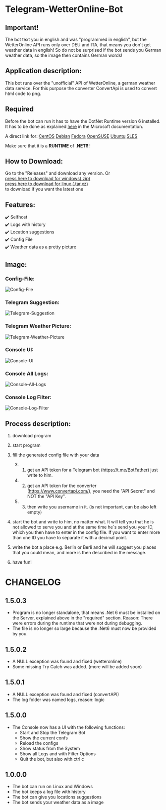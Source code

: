﻿# Telegram-WetterOnline-Bot

## Important!
The bot text you in english and was "programmed in english", but the WetterOnline API runs only over DEU and ITA, that means you don't get weather data in english! So do not be surprised if the bot sends you German weather data, so the image then contains German words!

## Application description:

This bot runs over the "unofficial" API of WetterOnline, a german weather data service. For this purpose the converter ConvertApi is used to convert html code to png.

## Required

Before the bot can run it has to have the DotNet Runtime version 6 installed. It has to be done as explained [here](https://docs.microsoft.com/en-us/dotnet/core/install/linux) in the Microsoft documentation.

A direct link for:
[CentOS](https://docs.microsoft.com/en-us/dotnet/core/install/linux-centos)
[Debian](https://docs.microsoft.com/en-us/dotnet/core/install/linux-debian)
[Fedora](https://docs.microsoft.com/en-us/dotnet/core/install/linux-fedora)
[OpenSUSE](https://docs.microsoft.com/en-us/dotnet/core/install/linux-opensuse)
[Ubuntu](https://docs.microsoft.com/en-us/dotnet/core/install/linux-ubuntu)
[SLES](https://docs.microsoft.com/en-us/dotnet/core/install/linux-sles)

Make sure that it is a **RUNTIME** of **.NET6**!


## How to Download:

Go to the "Releases" and download any version.
Or <br/>
[press here to download for windows(.zip)](https://github.com/Schecher1/Telegram_WetterOnline_Bot/releases/download/Telegram-WetterOnline-Bot-Vers-1.5.0.3/Telegram_WetterOnline_Bot-WindowsX64.zip) <br/>
[press here to download for linux (.tar.xz)](https://github.com/Schecher1/Telegram_WetterOnline_Bot/releases/download/Telegram-WetterOnline-Bot-Vers-1.5.0.3/Telegram_WetterOnline_Bot-LinuxX64.tar.xz)<br/>
to download if you want the latest one


## Features:

✔️ Selfhost<br/>
✔️ Logs with history<br/>
✔️ Location suggestions<br/>
✔️ Config File<br/>
✔️ Weather data as a pretty picture<br/>

## Image:
### Config-File:
![Config-File](IMAGES/Version%201.0.0.0/ConfigFile.PNG)

### Telegram Suggestion:
![Telegram-Suggestion](IMAGES/Version%201.0.0.0/TelegramSuggestion.png)

### Telegram Weather Picture:
![Telegram-Weather-Picture](IMAGES/Version%201.0.0.0/TelegramWeatherPicture.png)

### Console UI:
![Console-UI](IMAGES/Version%201.5.0.0/ConsoleUI_UI.PNG)

### Console All Logs:
![Console-All-Logs](IMAGES/Version%201.5.0.0/ConsoleUI_Log_All.PNG)

### Console Log Filter:
![Console-Log-Filter](IMAGES/Version%201.5.0.0/ConsoleUI_Log_Err.PNG)


## Process description:

1. download program

2. start program

3. fill the generated config file with your data 

     3. 1. get an API token for a Telegram bot (https://t.me/BotFather) just write to him.

     3. 2. get an API token for the converter (https://www.convertapi.com/), you need the "API Secret" and NOT the "API Key".

     3. 3. then write you username in it. (is not important, can be also left empty)

4. start the bot and write to him, no matter what. It will tell you that he is not allowed to serve you and at the same time he´s send you your ID, which you then have to enter in the config file. If you want to enter more than one ID you have to separate it with a decimal point.

5. write the bot a place e.g. Berlin or Berli and he will suggest you places that you could mean, and more is then described in the message.

6. have fun!


# CHANGELOG

## 1.5.0.3
- Program is no longer standalone, that means .Net 6 must be installed on the Server, explained above in the "required" section. Reason: There were errors during the runtime that were not during debugging.
- The file is no longer so large because the .Net6 must now be provided by you.

## 1.5.0.2
- A NULL exception was found and fixed (wetteronline)
- Some missing Try Catch was added. (more will be added soon)

## 1.5.0.1
- A NULL exception was found and fixed (convertAPI)
- The log folder was named logs, reason: logic

## 1.5.0.0
- The Console now has a UI with the following functions:
    - Start and Stop the Telegram Bot
    - Show the current confs
    - Reload the configs
    - Show status from the System
    - Show all Logs and with Filter Options
    - Quit the bot, but also with ctrl c

## 1.0.0.0
- The bot can run on Linux and Windows
- The bot keeps a log file with history
- The bot can give you locations suggestions
- The bot sends your weather data as a image